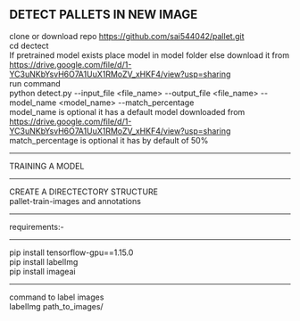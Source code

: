 DETECT PALLETS IN NEW IMAGE
----------------------------------------------------
clone or download repo https://github.com/sai544042/pallet.git<br/>
cd dectect<br/>
If pretrained model exists place model in model folder else download it from https://drive.google.com/file/d/1-YC3uNKbYsvH6O7A1UuX1RMoZV_xHKF4/view?usp=sharing<br/>
run command<br/>
python detect.py --input_file  <file_name>  --output_file  <file_name>  --model_name <model_name> --match_percentage <number><br/>
model_name is optional it has a default model downloaded from https://drive.google.com/file/d/1-YC3uNKbYsvH6O7A1UuX1RMoZV_xHKF4/view?usp=sharing<br/>
match_percentage is optional it has by default of 50%<br/>


---------------------------------------------------------------------------------------------------------------------------------------------------------------
TRAINING A MODEL
________________________________________________________________________
CREATE A DIRECTECTORY STRUCTURE<br/>
pallet-train-images and annotations<br/>

____________________________________________________________________________________________________________________________________________________________________

requirements:-<br/>
_________________________

pip install tensorflow-gpu==1.15.0<br/>
pip install labelImg<br/>
pip install imageai<br/>

-------------------------------------------------------------------------------------------------
command to label images<br/>
labelImg path_to_images/
